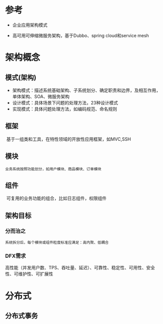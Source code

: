 # 参考

- 企业应用架构模式

- 高可用可伸缩微服务架构，基于Dubbo、spring cloud和service mesh

# 架构概念

## 模式(架构)

- 架构模式：描述系统基础架构、子系统划分、确定职责和边界，及相互作用，单体架构、SOA、微服务架构
- 设计模式：具体场景下问题的处理方法，23种设计模式
- 实现模式：具体问题处理方法，如编码规范、命名规则

## 框架

​		基于一组类和工具，在特性领域的开放性应用框架，如MVC,SSH

## 模块

   	业务系统按照功能划分，如用户模块、商品模块、订单模块

## 组件

​		可复用的业务功能的组合，比如日志组件，权限组件

## 架构目标

###    分而治之

   	系统拆分后，每个模块或组件粒度标准应满足：高内聚、低耦合

### DFX需求

​	高性能（并发用户数、TPS、吞吐量、延迟）、可靠性、稳定性、可用性、安全性、可维护性、可扩展性



# 分布式

## 分布式事务



